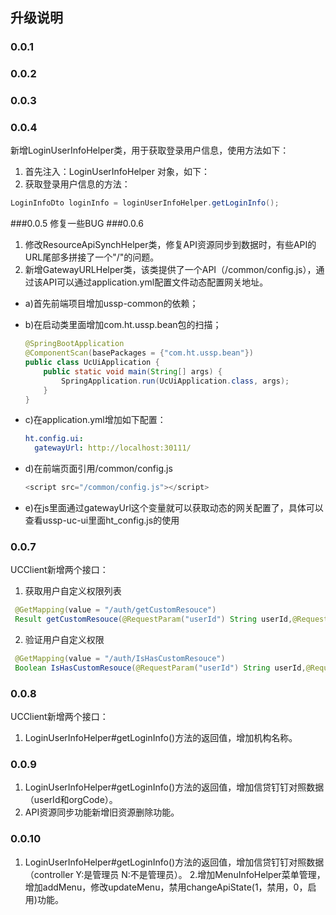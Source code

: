 ## 升级说明
### 0.0.1
### 0.0.2
### 0.0.3
### 0.0.4
新增LoginUserInfoHelper类，用于获取登录用户信息，使用方法如下：
1. 首先注入：LoginUserInfoHelper 对象，如下：
2. 获取登录用户信息的方法：
``` java
LoginInfoDto loginInfo = loginUserInfoHelper.getLoginInfo();
```
###0.0.5
修复一些BUG
###0.0.6
1. 修改ResourceApiSynchHelper类，修复API资源同步到数据时，有些API的URL尾部多拼接了一个"/"的问题。
2. 新增GatewayURLHelper类，该类提供了一个API（/common/config.js），通过该API可以通过application.yml配置文件动态配置网关地址。
- a)首先前端项目增加ussp-common的依赖；
- b)在启动类里面增加com.ht.ussp.bean包的扫描；
    ``` java
    @SpringBootApplication
    @ComponentScan(basePackages = {"com.ht.ussp.bean"})
    public class UcUiApplication {
        public static void main(String[] args) {
            SpringApplication.run(UcUiApplication.class, args);
        }
    }
    ```

- c)在application.yml增加如下配置：
    ``` yml
    ht.config.ui:
      gatewayUrl: http://localhost:30111/
    ```

- d)在前端页面引用/common/config.js

    ``` javascript 
    <script src="/common/config.js"></script>
    ```

- e)在js里面通过gatewayUrl这个变量就可以获取动态的网关配置了，具体可以查看ussp-uc-ui里面ht_config.js的使用


### 0.0.7
UCClient新增两个接口：
1. 获取用户自定义权限列表
``` java
 @GetMapping(value = "/auth/getCustomResouce")
 Result getCustomResouce(@RequestParam("userId") String userId,@RequestParam("app") String app);
```
2. 验证用户自定义权限
``` java
 @GetMapping(value = "/auth/IsHasCustomResouce")
 Boolean IsHasCustomResouce(@RequestParam("userId") String userId,@RequestParam("rescode") String rescode,@RequestParam("app") String app);
```
### 0.0.8
UCClient新增两个接口：
1. LoginUserInfoHelper#getLoginInfo()方法的返回值，增加机构名称。

### 0.0.9
1. LoginUserInfoHelper#getLoginInfo()方法的返回值，增加信贷钉钉对照数据（userId和orgCode）。
2. API资源同步功能新增旧资源删除功能。

### 0.0.10
1. LoginUserInfoHelper#getLoginInfo()方法的返回值，增加信贷钉钉对照数据（controller Y:是管理员  N:不是管理员）。
2.增加MenuInfoHelper菜单管理，增加addMenu，修改updateMenu，禁用changeApiState(1，禁用，0，启用)功能。